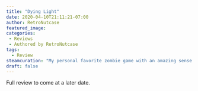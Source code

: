 ```yaml
---
title: "Dying Light"
date: 2020-04-10T21:11:21-07:00
author: RetroNutcase
featured_image: 
categories:
 - Reviews
 - Authored by RetroNutcase
tags:
  - Review
steamcuration: "My personal favorite zombie game with an amazing sense of progression. You may start out running scared, but you'll be fearlessly slaying undead by the end. Parkour is top notch too."
draft: false
---
```


Full review to come at a later date.